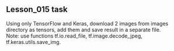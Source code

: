 ## Lesson_015 task
Using only TensorFlow and Keras, download 2 images from images directory as tensors, add them and save result in a separate file.\
Note: use functions tf.io.read_file, tf.image.decode_jpeg, tf.keras.utils.save_img.